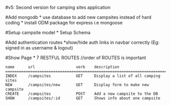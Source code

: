 #v5: Second version for camping sites application

#Add mongodb
    * use database to add new campsites instead of hard coding
    * install ODM package for express i.e mongoose

#Setup campsite model 
    * Setup Schema
    
#Add authentication routes
    *show/hide auth links in navbar correctly
    (Eg: signed in as username & logout)

#Show Page 
    * 7 RESTFUL ROUTES //order of ROUTES is important
    
    name      url                  verb    description
    =========================================================================
    INDEX     /campsites           GET     Display a list of all camping sites
    NEW       /campsites/new       GET     Display form to make new campsite
    CREATE    /campsites           POST    Add a new campsite to the DB
    SHOW      /campsites/:id       GET     Shows info about one campsite

